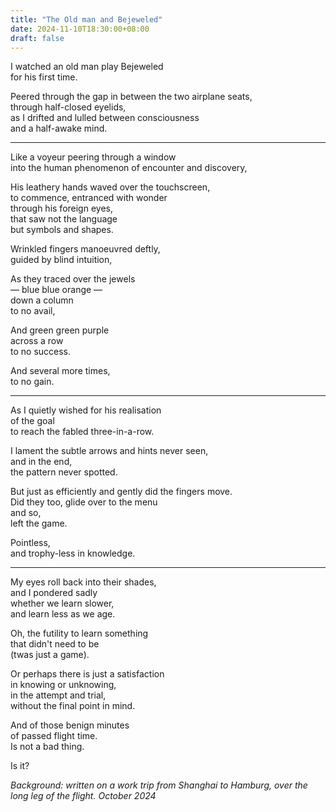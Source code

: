 ```yaml
---
title: "The Old man and Bejeweled"
date: 2024-11-10T18:30:00+08:00
draft: false
---
```



I watched an old man play Bejeweled  
for his first time.  

Peered through the gap in between the two airplane seats,  
through half-closed eyelids,  
as I drifted and lulled between consciousness  
and a half-awake mind.  

---

Like a voyeur peering through a window  
into the human phenomenon of encounter and discovery,  

His leathery hands waved over the touchscreen,  
to commence, entranced with wonder  
through his foreign eyes,  
that saw not the language  
but symbols and shapes.  

Wrinkled fingers manoeuvred deftly,  
guided by blind intuition,  

As they traced over the jewels   
— blue blue orange —  
down a column  
to no avail,  

And green green purple  
across a row  
to no success.  

And several more times,  
to no gain.  

---

As I quietly wished for his realisation  
of the goal  
to reach the fabled
three-in-a-row.  

I lament the subtle arrows and hints never seen,  
and in the end,  
the pattern never spotted.  

But just as efficiently and gently did the fingers move.  
Did they too, glide over to the menu  
and so,  
left the game.  

Pointless,  
and trophy-less in knowledge.  

---

My eyes roll back into their shades,  
and I pondered sadly  
whether we learn slower,  
and learn less as we age.  

Oh, the futility to learn something  
that didn't need to be  
(twas just a game).  

Or perhaps there is just a satisfaction  
in knowing or unknowing,  
in the attempt and trial,  
without the final point in mind.  

And of those benign minutes  
of passed flight time.  
Is not a bad thing.  

Is it?  


*Background: written on a work trip from Shanghai to Hamburg, over the long leg of the flight. October 2024*